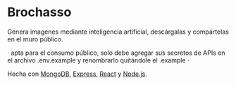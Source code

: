 # Brochasso
Genera imagenes mediante inteligencia artificial, descárgalas y compártelas en el muro público.

· apta para el consumo público, solo debe agregar sus secretos de APIs en el archivo .env.example y renombrarlo quitándole el .example · 

Hecha con [MongoDB](https://www.mongodb.com/), [Express](https://expressjs.com/), [React](https://reactjs.org/) y [Node.js](https://nodejs.org/en/).
